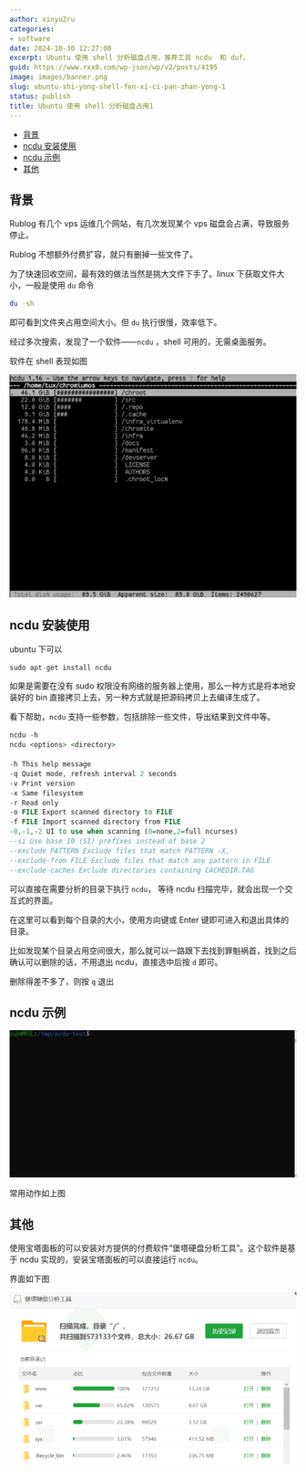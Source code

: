 ```yaml
---
author: xinyu2ru
categories:
- software
date: 2024-10-30 12:27:00
excerpt: Ubuntu 使用 shell 分析磁盘占用，推荐工具 ncdu  和 duf。
guid: https://www.rxx0.com/wp-json/wp/v2/posts/4195
image: images/banner.png
slug: ubuntu-shi-yong-shell-fen-xi-ci-pan-zhan-yong-1
status: publish
title: Ubuntu 使用 shell 分析磁盘占用1
---
```


- [背景](#背景)
- [ncdu 安装使用](#ncdu-安装使用)
- [ncdu 示例](#ncdu-示例)
- [其他](#其他)
  
## 背景

Rublog 有几个 vps 运维几个网站，有几次发现某个 vps 磁盘会占满，导致服务停止。

Rublog 不想额外付费扩容，就只有删掉一些文件了。

为了快速回收空间，最有效的做法当然是挑大文件下手了。linux 下获取文件大小，一般是使用 `du` 命令

```bash
du -sh
```

即可看到文件夹占用空间大小。但 `du` 执行很慢，效率低下。

经过多次搜索，发现了一个软件——`ncdu` ，shell 可用的，无需桌面服务。

软件在 shell 表现如图

![ncdu 在 shell 的界面](images/shell-ncdu-analysis.png)

## ncdu 安装使用

ubuntu 下可以

```csharp
sudo apt-get install ncdu
```

如果是需要在没有 sudo 权限没有网络的服务器上使用，那么一种方式是将本地安装好的 bin 直接拷贝上去，另一种方式就是把源码拷贝上去编译生成了。

看下帮助，`ncdu` 支持一些参数，包括排除一些文件，导出结果到文件中等。

```vhdl
ncdu -h
ncdu <options> <directory>

-h This help message
-q Quiet mode, refresh interval 2 seconds
-v Print version
-x Same filesystem
-r Read only
-o FILE Export scanned directory to FILE
-f FILE Import scanned directory from FILE
-0,-1,-2 UI to use when scanning (0=none,2=full ncurses)
--si Use base 10 (SI) prefixes instead of base 2
--exclude PATTERN Exclude files that match PATTERN -X, 
--exclude-from FILE Exclude files that match any pattern in FILE
--exclude-caches Exclude directories containing CACHEDIR.TAG
```

可以直接在需要分析的目录下执行 `ncdu`， 等待 ncdu 扫描完毕，就会出现一个交互式的界面。

在这里可以看到每个目录的大小，使用方向键或 Enter 键即可进入和退出具体的目录。

比如发现某个目录占用空间很大，那么就可以一路跟下去找到罪魁祸首，找到之后确认可以删除的话，不用退出 ncdu，直接选中后按 `d` 即可。

删除得差不多了，则按 `q` 退出

## ncdu 示例

![ncdu 动图演示](images/ncdu-865314140.gif)

常用动作如上图

## 其他

使用宝塔面板的可以安装对方提供的付费软件“堡塔硬盘分析工具”。这个软件是基于 ncdu 实现的，安装宝塔面板的可以直接运行 `ncdu`。

界面如下图

![堡塔硬盘分析工具](images/rxx0_20241027_184950.png)